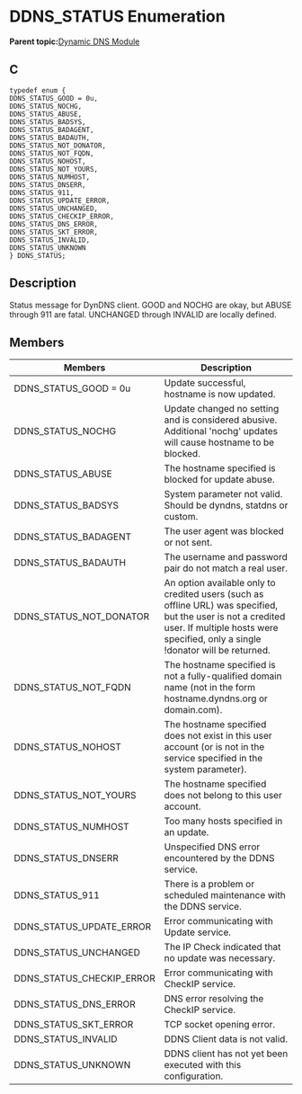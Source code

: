 # DDNS\_STATUS Enumeration

**Parent topic:**[Dynamic DNS Module](GUID-2F39A35D-A741-49F8-BAA9-3B3C9B665486.md)

## C

```
typedef enum {
DDNS_STATUS_GOOD = 0u,
DDNS_STATUS_NOCHG,
DDNS_STATUS_ABUSE,
DDNS_STATUS_BADSYS,
DDNS_STATUS_BADAGENT,
DDNS_STATUS_BADAUTH,
DDNS_STATUS_NOT_DONATOR,
DDNS_STATUS_NOT_FQDN,
DDNS_STATUS_NOHOST,
DDNS_STATUS_NOT_YOURS,
DDNS_STATUS_NUMHOST,
DDNS_STATUS_DNSERR,
DDNS_STATUS_911,
DDNS_STATUS_UPDATE_ERROR,
DDNS_STATUS_UNCHANGED,
DDNS_STATUS_CHECKIP_ERROR,
DDNS_STATUS_DNS_ERROR,
DDNS_STATUS_SKT_ERROR,
DDNS_STATUS_INVALID,
DDNS_STATUS_UNKNOWN
} DDNS_STATUS;
```

## Description

Status message for DynDNS client. GOOD and NOCHG are okay, but ABUSE through 911 are fatal. UNCHANGED through INVALID are locally defined.

## Members

|Members|Description|
|-------|-----------|
|DDNS\_STATUS\_GOOD = 0u|Update successful, hostname is now updated.|
|DDNS\_STATUS\_NOCHG|Update changed no setting and is considered abusive. Additional 'nochg' updates will cause hostname to be blocked.|
|DDNS\_STATUS\_ABUSE|The hostname specified is blocked for update abuse.|
|DDNS\_STATUS\_BADSYS|System parameter not valid. Should be dyndns, statdns or custom.|
|DDNS\_STATUS\_BADAGENT|The user agent was blocked or not sent.|
|DDNS\_STATUS\_BADAUTH|The username and password pair do not match a real user.|
|DDNS\_STATUS\_NOT\_DONATOR|An option available only to credited users \(such as offline URL\) was specified, but the user is not a credited user. If multiple hosts were specified, only a single !donator will be returned.|
|DDNS\_STATUS\_NOT\_FQDN|The hostname specified is not a fully-qualified domain name \(not in the form hostname.dyndns.org or domain.com\).|
|DDNS\_STATUS\_NOHOST|The hostname specified does not exist in this user account \(or is not in the service specified in the system parameter\).|
|DDNS\_STATUS\_NOT\_YOURS|The hostname specified does not belong to this user account.|
|DDNS\_STATUS\_NUMHOST|Too many hosts specified in an update.|
|DDNS\_STATUS\_DNSERR|Unspecified DNS error encountered by the DDNS service.|
|DDNS\_STATUS\_911|There is a problem or scheduled maintenance with the DDNS service.|
|DDNS\_STATUS\_UPDATE\_ERROR|Error communicating with Update service.|
|DDNS\_STATUS\_UNCHANGED|The IP Check indicated that no update was necessary.|
|DDNS\_STATUS\_CHECKIP\_ERROR|Error communicating with CheckIP service.|
|DDNS\_STATUS\_DNS\_ERROR|DNS error resolving the CheckIP service.|
|DDNS\_STATUS\_SKT\_ERROR|TCP socket opening error.|
|DDNS\_STATUS\_INVALID|DDNS Client data is not valid.|
|DDNS\_STATUS\_UNKNOWN|DDNS client has not yet been executed with this configuration.|

